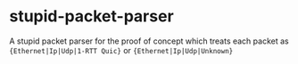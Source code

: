 # stupid-packet-parser

A stupid packet parser for the proof of concept which treats each packet as `{Ethernet|Ip|Udp|1-RTT Quic}` or `{Ethernet|Ip|Udp|Unknown}`
